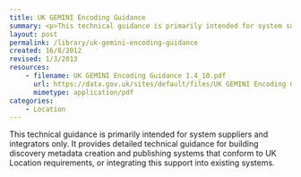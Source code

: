 ```yaml
---
title: UK GEMINI Encoding Guidance
summary: <p>This technical guidance is primarily intended for system suppliers and integrators only.  It provides detailed technical guidance for building discovery metadata creation and publishing systems that conform to UK Location requirements, or integrating this support into existing systems.</p>
layout: post
permalink: /library/uk-gemini-encoding-guidance
created: 16/8/2012
revised: 1/3/2013
resources:
    - filename: UK GEMINI Encoding Guidance 1.4_10.pdf
      url: https://data.gov.uk/sites/default/files/UK GEMINI Encoding Guidance 1.4_10.pdf
      mimetype: application/pdf
categories:
    - Location
---
```


<p>This technical guidance is primarily intended for system suppliers and integrators only.  It provides detailed technical guidance for building discovery metadata creation and publishing systems that conform to UK Location requirements, or integrating this support into existing systems.</p>

